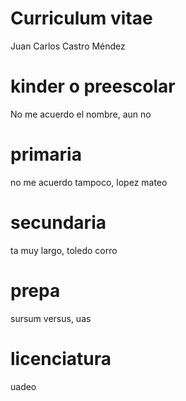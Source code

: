# Curriculum vitae
Juan Carlos Castro Méndez

# kinder o preescolar
No me acuerdo el nombre, aun no

# primaria
no me acuerdo tampoco, lopez mateo

# secundaria
ta muy largo, toledo corro

# prepa
sursum versus, uas

# licenciatura
uadeo
